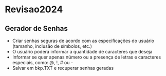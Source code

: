 # Revisao2024

## Gerador de Senhas
- Criar senhas seguras de acordo com as especificações do usuário (tamanho, inclusão de símbolos, etc.)
- O usuário poderá informar a quantidade de caracteres que deseja
- Informar se quer apenas número ou a presença de letras e caracteres especiais, como: @, !, # ou -
- Salvar em bkp.TXT e recuperar senhas geradas